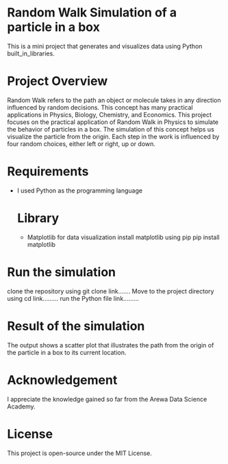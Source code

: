 # Random Walk Simulation of a particle in a box
This is a mini project that generates and visualizes data using Python built_in_libraries.

# Project Overview
Random Walk refers to the path an object or molecule takes in any direction influenced by random decisions. This concept has many practical applications in Physics, Biology, Chemistry, and Economics.
This project focuses on the practical application of Random Walk in Physics to simulate the behavior of particles in a box. The simulation of this concept helps us visualize the particle from the origin. Each step in the work is influenced by four random choices, either left or right, up or down.

# Requirements
* I used Python as the programming language
  # Library
  * Matplotlib for data visualization
install matplotlib using pip
pip install matplotlib

# Run the simulation
clone the repository using git clone
link.......
Move to the project directory using cd
link.........
run the Python file
link.........

# Result of the simulation
The output shows a scatter plot that illustrates the path from the origin of the particle in a box to its current location.

# Acknowledgement
I appreciate the knowledge gained so far from the Arewa Data Science Academy.

# License
This project is open-source under the MIT License.



